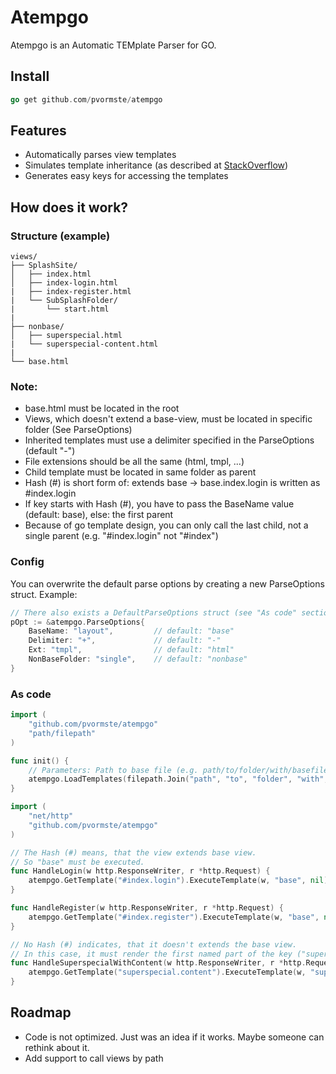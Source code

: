 Atempgo
==============

Atempgo is an Automatic TEMplate Parser for GO. 

## Install

```go
go get github.com/pvormste/atempgo
```
 
 
## Features

 * Automatically parses view templates
 * Simulates template inheritance (as described at [StackOverflow](http://stackoverflow.com/questions/11467731/is-it-possible-to-have-nested-templates-in-go-using-the-standard-library-googl))
 * Generates easy keys for accessing the templates

## How does it work?

### Structure (example)
```
views/
├── SplashSite/
│   ├── index.html
│   ├── index-login.html
|   ├── index-register.html
|   └── SubSplashFolder/
|       └── start.html
|
├── nonbase/
│   ├── superspecial.html
|   └── superspecial-content.html
|
└── base.html
```

### Note:

  * base.html must be located in the root
  * Views, which doesn't extend a base-view, must be located in specific folder (See ParseOptions)
  * Inherited templates must use a delimiter specified in the ParseOptions (default "-")
  * File extensions  should be all the same (html, tmpl, ...)
  * Child template must be located in same folder as parent
  * Hash (#) is short form of: extends base -> base.index.login is written as #index.login
  * If key starts with Hash (#), you have to pass the BaseName value (default: base), else: the first parent
  * Because of go template design, you can only call the last child, not a single parent (e.g. "#index.login" not "#index")

### Config

You can overwrite the default parse options by creating a new ParseOptions struct. Example:

```go
// There also exists a DefaultParseOptions struct (see "As code" section below)
pOpt := &atempgo.ParseOptions{
	BaseName: "layout",			// default: "base"
	Delimiter: "+",				// default: "-"
    Ext: "tmpl",				// default: "html"
    NonBaseFolder: "single",	// default: "nonbase"
}
```
  
### As code

```go
import (
	"github.com/pvormste/atempgo"
    "path/filepath"
)

func init() {
	// Parameters: Path to base file (e.g. path/to/folder/with/basefile), parse options (e.g. DefaultParseOptions)
	atempgo.LoadTemplates(filepath.Join("path", "to", "folder", "with", "basefile"), atempgo.DefaultParseOptions)
}
```

```go
import (
	"net/http"
	"github.com/pvormste/atempgo"
)

// The Hash (#) means, that the view extends base view.
// So "base" must be executed. 
func HandleLogin(w http.ResponseWriter, r *http.Request) {
	atempgo.GetTemplate("#index.login").ExecuteTemplate(w, "base", nil)
}

func HandleRegister(w http.ResponseWriter, r *http.Request) {
	atempgo.GetTemplate("#index.register").ExecuteTemplate(w, "base", nil)
}

// No Hash (#) indicates, that it doesn't extends the base view.
// In this case, it must render the first named part of the key ("superspecial").
func HandleSuperspecialWithContent(w http.ResponseWriter, r *http.Request) {
	atempgo.GetTemplate("superspecial.content").ExecuteTemplate(w, "superspecial", nil)
}
```

## Roadmap

  * Code is not optimized. Just was an idea if it works. Maybe someone can rethink about it.
  * Add support to call views by path